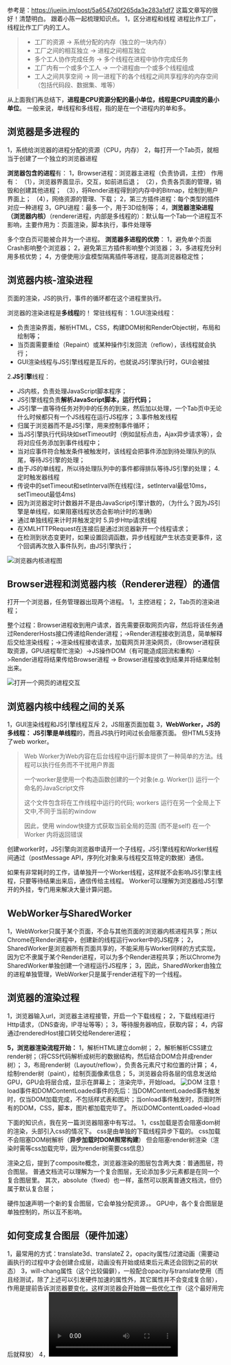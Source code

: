  参考是：https://juejin.im/post/5a6547d0f265da3e283a1df7
这篇文章写的很好！清楚明白。
跟着小陈一起梳理知识点。
1，区分进程和线程
进程比作工厂，线程比作工厂内的工人。

> - 工厂的资源 -> 系统分配的内存（独立的一块内存）
> - 工厂之间的相互独立 -> 进程之间相互独立
> - 多个工人协作完成任务 -> 多个线程在进程中协作完成任务
> - 工厂内有一个或多个工人 -> 一个进程由一个或多个线程组成
> - 工人之间共享空间 -> 同一进程下的各个线程之间共享程序的内存空间（包括代码段、数据集、堆等）

从上面我们再总结下，**进程是CPU资源分配的最小单位，线程是CPU调度的最小单位**。
一般来说，单线程和多线程，指的是在一个进程内的单和多。
## 浏览器是多进程的
1，系统给浏览器的进程分配的资源（CPU，内存）
2，每打开一个Tab页，就相当于创建了一个独立的浏览器进程

**浏览器包含的进程**有：
1，Browser进程：浏览器主进程（负责协调，主控）
作用有：
（1），浏览器界面显示，交互，如前进后退；
（2），负责各页面的管理，销毁和创建其他进程；
（3），将Render进程得到的内存中的Bitmap，绘制到用户界面上；
（4），网络资源的管理、下载；
2，第三方插件进程：每个类型的插件对应一种进程
3，GPU进程：最多一个，用于3D绘制等；
4，**浏览器渲染进程（浏览器内核）**（renderer进程，内部是多线程的）：默认每一个Tab一个进程互不影响，主要作用为：页面渲染，脚本执行，事件处理等

多个空白页可能被合并为一个进程。
**浏览器多进程的优势**：
1，避免单个页面Crash影响整个浏览器；
2，避免第三方插件影响整个浏览器；
3，多进程充分利用多核优势；
4，方便使用沙盒模型隔离插件等进程，提高浏览器稳定性；

## 浏览器内核-渲染进程
页面的渲染，JS的执行，事件的循环都在这个进程里执行。

浏览器的渲染进程是**多线程**的！
常驻线程有：
1.GUI渲染线程：
 - 负责渲染界面，解析HTML，CSS，构建DOM树和RenderObject树，布局和绘制等；
 - 当页面需要重绘（Repaint）或某种操作引发回流（reflow），该线程就会执行； 
 - GUI渲染线程与JS引擎线程是互斥的，也就说JS引擎执行时，GUI会被挂
 

2.**JS引擎**线程：
 - JS内核，负责处理JavaScript脚本程序；
 - JS引擎线程负责**解析JavaScript脚本，运行代码；**
 - JS引擎一直等待任务对列中的任务的到来，然后加以处理，一个Tab页中无论什么时候都只有一个JS线程在运行JS程序；
3.事件触发线程
 - 归属于浏览器而不是JS引擎，用来控制事件循环；
 - 当JS引擎执行代码块如setTimeout时（例如鼠标点击，Ajax异步请求等），会将对应任务添加到事件线程中；
 - 当对应事件符合触发条件被触发时，该线程会把事件添加到待处理队列的队尾，等待JS引擎的处理；
 - 由于JS的单线程，所以待处理队列中的事件都得排队等待JS引擎的处理；
4.定时触发器线程
 - 传说中的setTimeout和setInterval所在线程(注，setInterval最低10ms，setTimeout最低4ms)
 - 因为浏览器定时计数器并不是由JavaScript引擎计数的，（为什么？因为JS引擎是单线程，如果阻塞线程状态会影响计时的准确）
 - 通过单独线程来计时并触发定时
5.异步Http请求线程
 - 在XMLHTTPRequest在连接后是通过浏览器新开一个线程请求；
 - 在检测到状态变更时，如果设置回调函数，异步线程就产生状态变更事件，这个回调再次放入事件队列，由JS引擎执行；

![浏览器内核进程图](https://img-blog.csdnimg.cn/20190412160138938.png)
## Browser进程和浏览器内核（Renderer进程）的通信
打开一个浏览器，任务管理器出现两个进程。
1，主控进程；
2，Tab页的渲染进程；

整个过程：Browser进程收到用户请求，首先需要获取网页内容，然后将该任务通过RendererHosts接口传递给Render进程；->Render进程接收到消息，简单解释后交给渲染线程；->渲染线程接收请求，加载网页并渲染网页，（Browser进程获取资源，GPU进程帮忙渲染）->JS操作DOM（有可能造成回流和重构）->Render进程将结果传给Browser进程 -> Browser进程接收到结果并将结果绘制出来。

![打开一个网页的进程交互](https://img-blog.csdnimg.cn/2019041520143615.png?x-oss-process=image/watermark,type_ZmFuZ3poZW5naGVpdGk,shadow_10,text_aHR0cHM6Ly9ibG9nLmNzZG4ubmV0L3dlaXhpbl80MTgzNTk3Nw==,size_16,color_FFFFFF,t_70)
## 浏览器内核中线程之间的关系
1，GUI渲染线程和JS引擎线程互斥
2，JS阻塞页面加载
3，**WebWorker，JS的多线程：**
**JS引擎是单线程**的，而且JS执行时间过长会阻塞页面。
但HTML5支持了web worker。

> Web Worker为Web内容在后台线程中运行脚本提供了一种简单的方法。线程可以执行任务而不干扰用户界面
> 
> 一个worker是使用一个构造函数创建的一个对象(e.g. Worker()) 运行一个命名的JavaScript文件 
> 
> 这个文件包含将在工作线程中运行的代码; workers 运行在另一个全局上下文中,不同于当前的window
> 
> 因此，使用 window快捷方式获取当前全局的范围 (而不是self) 在一个 Worker 内将返回错误

创建worker时，JS引擎向浏览器申请开一个子线程，JS引擎线程和Worker线程间通过（postMessage API，序列化对象来与线程交互特定的数据）通信。

如果有非常耗时的工作，请单独开一个Worker线程，这样就不会影响JS引擎主线程，只要等待结果出来后，通信传给主线程。
Worker可以理解为浏览器给JS引擎开的外挂，专门用来解决大量计算问题。

## WebWorker与SharedWorker
1，WebWorker只属于某个页面，不会与其他页面的浏览器内核进程共享；所以Chrome在Render进程中，创建新的线程运行worker中的JS程序；
2，SharedWorker是浏览器所有页面共享的，不能采用与Worker同样的方式实现，因为它不隶属于某个Render进程，可以为多个Render进程共享；所以Chrome为SharedWorker单独创建一个进程运行JS程序；
3，因此，SharedWorker由独立的进程单独管理，WebWorker只是属于render进程下的一个线程。
## 浏览器的渲染过程
1，浏览器输入url，浏览器主进程接管，开启一个下载线程；
2，下载线程进行Http请求，（DNS查询，IP寻址等等）；
3，等待服务器响应，获取内容；
4，内容通过renderedHost接口转交给Renderer进程；

**5，浏览器渲染流程开始：**
1，解析HTML建立dom树；
2，解析解析CSS建立render树；（将CSS代码解析成树形的数据结构，然后结合DOM合并成render树）；
3，布局render树（Layout/reflow），负责各元素尺寸和位置的计算；
4，绘制render树（paint），绘制页面像素信息；
5，浏览器会将各层的信息发送给GPU，GPU会将层合成，显示在屏幕上；
渲染完毕，开始load。
![DOM](https://img-blog.csdnimg.cn/2019041617093820.png?x-oss-process=image/watermark,type_ZmFuZ3poZW5naGVpdGk,shadow_10,text_aHR0cHM6Ly9ibG9nLmNzZG4ubmV0L3dlaXhpbl80MTgzNTk3Nw==,size_16,color_FFFFFF,t_70)
注意！load事件和DOMContentLoaded事件的先后：当DOMContentLoaded事件触发时，仅当DOM加载完成，不包括样式表和图片；当onload事件触发时，页面时所有的DOM，CSS，脚本，图片都加载完毕了。
所以DOMContentLoaded->load

下面的知识点，我在另一篇浏览器阻塞中有写过。
1，css加载是否会阻塞dom树的渲染，头部引入css的情况下。
css是由单独的下载线程异步下载的。
css加载不会阻塞DOM树解析（**异步加载时DOM照常构建**）
但会阻塞render树渲染（渲染时需等css加载完毕，因为render树需要css信息）

渲染之后，提到了composite概念，浏览器渲染的图层包含两大类：普通图层，符合图层。
普通文档流可以理解为一个复合图层，无论添加多少元素都是在同一个复合图层里。
其次，absolute（fixed）也一样，虽然可以脱离普通文档流，但仍属于默认复合层；

硬件加速声明一个新的复合图层，它会单独分配资源，。
GPU中，各个复合图层是单独控制的，所以互不影响。

## 如何变成复合图层（硬件加速）
1，最常用的方式：translate3d、translateZ
2，opacity属性/过渡动画（需要动画执行的过程中才会创建合成层，动画没有开始或结束后元素还会回到之前的状态）
3，will-chang属性（这个比较偏僻），一般配合opacity与translate使用（而且经测试，除了上述可以引发硬件加速的属性外，其它属性并不会变成复合层），
作用是提前告诉浏览器要变化，这样浏览器会开始做一些优化工作（这个最好用完后就释放）
4，<video><iframe><canvas><webgl>等元素
5，其它，譬如以前的flash插件

absolute虽然可以脱离文档流，但是无法脱离默认复合图层。
**复合图层的作用？**
一般一个元素开启硬件加速后会变成复合图层，可以独立于普通文档流中，**改动后可以避免整个页面重绘，提升性能**。
但是尽量不要大量使用复合图层，否则由于**资源消耗**过度，页面反而会变的更卡

**硬件加速时请使用index**
使用硬件加速时，尽可能的使用index，防止浏览器默认给后续的元素创建复合层渲染
具体的原理时这样的：
**webkit CSS3中，如果这个元素添加了硬件加速，并且index层级比较低，
那么在这个元素的后面其它元素（层级比这个元素高的，或者相同的，并且releative或absolute属性相同的），会默认变为复合层渲染，如果处理不当会极大的影响性能**
简单点理解，其实可以认为是一个隐式合成的概念：如果a是一个复合图层，而且b在a上面，那么b也会被隐式转为一个复合图层，这点需要特别注意。

## 从EventLoop看JS的运行机制
啊，终于到这里了。
前情回顾，***JS引起单线程，事件触发线程，定时触发线程***
同时，需要了解1，JS分同步任务和异步任务；2，同步任务在主线程上执行，形成一个执行栈；3，主线程之外**事件触发线程管理一个任务队列**，只要异步任务有了运行结果，就在任务队列中放置一个事件；4，一旦执行栈中所有**同步任务**执行完毕，此时JS引擎空闲，那么系统就会读取任务队列，将可运行的异步任务添加到执行栈中。
![事件运行机制](https://img-blog.csdnimg.cn/20190416194546509.png?x-oss-process=image/watermark,type_ZmFuZ3poZW5naGVpdGk,shadow_10,text_aHR0cHM6Ly9ibG9nLmNzZG4ubmV0L3dlaXhpbl80MTgzNTk3Nw==,size_16,color_FFFFFF,t_70)
![事件循环机制](https://img-blog.csdnimg.cn/20190416194647247.png?x-oss-process=image/watermark,type_ZmFuZ3poZW5naGVpdGk,shadow_10,text_aHR0cHM6Ly9ibG9nLmNzZG4ubmV0L3dlaXhpbl80MTgzNTk3Nw==,size_16,color_FFFFFF,t_70)

 - 主线程运行时会产生执行栈，
 - 栈中的代码调用某些api时，它们会在事件队列中添加各种事件（当满足触发条件后，如ajax请求完毕）
 - 而栈中的代码执行完毕，就会读取事件队列中的事件，去执行那些回调
如此循环
注意，总是要等待栈中的代码执行完毕后才会去读取事件队列中的事件

## 定时器部分
事件循环机制的核心是：JS引擎，事件触发线程；
调用setTimeout后，如何等待特定时间后才添加到事件队列的呢。
它有定时器线程单独控制，为什么？因为JS引擎单线程，处于阻塞线程状态就会影响计时的准确。
当使用setTimeout或setInterval时，它需要定时器线程计时，计时完成后就会将特定的事件推入事件队列中。
注意：只有可执行栈内空了后才会主动读取事件队列。

因为每次setTimeout计时到后就会去执行，然后执行一段时间后才会继续setTimeout，中间就多了误差。
（误差多少与代码执行时间有关）
而setInterval则是每次都精确的**隔一段时间**推入一个事件
但是，事件的实际执行时间不一定就准确，还有可能是这个事件还没执行完毕，下一个事件就来了。
而且setInterval有一些比较致命的问题就是：
**累计效应**，如果setInterval代码在（setInterval）再次添加到队列之前还没有完成执行，
就会导致定时器代码连续运行好几次，而之间没有间隔。就算正常间隔执行，多个setInterval的代码执行时间可能会比预期小（因为代码执行需要一定时间）
譬如像iOS的webview,或者Safari等浏览器中都有一个特点，在滚动的时候是不执行JS的，如果使用了setInterval，会发现在滚动结束后会执行多次由于滚动不执行JS积攒回调，如果回调执行时间过长,就会非常容器造成卡顿问题和一些不可知的错误。
而且把浏览器最小化显示等操作时，setInterval并不是不执行程序，它会把setInterval的回调函数放在队列中，等浏览器窗口再次打开时，一瞬间全部执行时
所以，鉴于这么多但问题，目前一般认为的最佳方案是：**用setTimeout模拟setInterval**，或者**特殊场合直接用requestAnimationFrame**

补充：JS高程中有提到，JS引擎会对setInterval进行优化，如果当前事件队列中有setInterval的回调，不会重复添加。不过，仍然是有很多问题。

## 事件循环进阶
JS中分为两种任务类型：macrotask和microtask，在ECMAScript中，microtask称为jobs，macrotask可称为task。
macrotask（又称之为宏任务），可以理解是每次执行栈执行的代码就是一个宏任务（包括每次从事件队列中获取一个事件回调并放到执行栈中执行）。
每一个task会从头到尾将这个任务执行完毕，不会执行其它。
浏览器为了能够使得JS内部task与DOM任务能够有序的执行，会在一个task执行结束后，在下一个 task 执行开始前，对页面进行重新渲染。
（task->渲染->task->...）
microtask（又称为微任务），可以理解是在当前 task 执行结束后立即执行的任务
也就是说，在当前task任务后，下一个task之前，在渲染之前
所以它的响应速度相比setTimeout（setTimeout是task）会更快，因为无需等渲染
也就是说，在某一个macrotask执行完后，就会将在它执行期间产生的所有microtask都执行完毕（在渲染前）

**各自场景：**
macrotask：主代码块，setTimeout，setInterval等（可以看到，事件队列中的每一个事件都是一个macrotask）
microtask：Promise，process.nextTick等
例子：

```
console.log('script start');
setTimeout(function() {
    console.log('setTimeout');
}, 0);
Promise.resolve().then(function() {
    console.log('promise1');
}).then(function() {
    console.log('promise2');
});
console.log('script end');
```
运行结果：

```
script start
script end
promise1
promise2
setTimeout

```
在这段例子中，**执行栈**中的start，end先执行，接着执行事件队列里累计的事件任务。宏任务执行完毕以后，将微任务队列中的（Promise产生的microtask）执行完毕，继续下一个宏任务，setTimeout产生的事件。

在node环境下，**process.nextTick的优先级高于Promise**，也就是可以简单理解为：在宏任务结束后会先执行微任务队列中的nextTickQueue部分，然后才会执行微任务中的Promise部分。

再根据线程来理解下：
macrotask中的事件都是放在一个事件队列中的，而这个队列由**事件触发线程**维护。
microtask中的所有微任务都是添加到**微任务队列**（Job Queues）中，等待当前macrotask执行完毕后执行，而这个队列由**JS引擎线程**维护。

![事件运行](https://img-blog.csdnimg.cn/20190416200851866.png?x-oss-process=image/watermark,type_ZmFuZ3poZW5naGVpdGk,shadow_10,text_aHR0cHM6Ly9ibG9nLmNzZG4ubmV0L3dlaXhpbl80MTgzNTk3Nw==,size_16,color_FFFFFF,t_70)
再次po上原作者链接！！！这篇文章真的不错！
作者：dailc
链接：https://juejin.im/post/5a6547d0f265da3e283a1df7
来源：掘金
著作权归作者所有。商业转载请联系作者获得授权，非商业转载请注明出处。